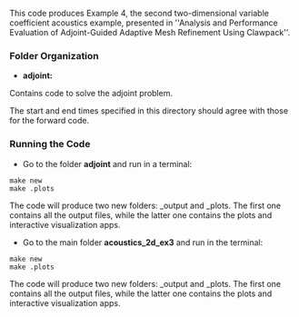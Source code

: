 This code produces Example 4, the second two-dimensional variable coefficient acoustics example, presented in ''Analysis and Performance Evaluation of Adjoint-Guided Adaptive Mesh Refinement Using Clawpack''.

### Folder Organization
* **adjoint:**

Contains code to solve the adjoint problem.

The start and end times specified in this directory should agree with those for the forward code.

### Running the Code

* Go to the folder **adjoint** and run in a terminal:

```
make new
make .plots
```

The code will produce two new folders: _output and _plots. 
The first one contains all the output files, while the latter one contains the plots and interactive 
visualization apps.

* Go to the main folder **acoustics_2d_ex3** and run in the terminal:

```
make new
make .plots
```

The code will produce two new folders: _output and _plots. 
The first one contains all the output files, while the latter one contains the plots and interactive 
visualization apps.


